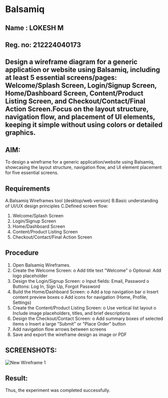 # Balsamiq
## Name : LOKESH M
## Reg. no: 212224040173
## Design a wireframe diagram for a generic application or website using Balsamiq, including at least 5 essential screens/pages: Welcome/Splash Screen, Login/Signup Screen, Home/Dashboard Screen, Content/Product Listing Screen, and Checkout/Contact/Final Action Screen.Focus on the layout structure, navigation flow, and placement of UI elements, keeping it simple without using colors or detailed graphics.
## AIM:
To design a wireframe for a generic application/website using Balsamiq, showcasing the layout structure, 
navigation flow, and UI element placement for five essential screens. 
## Requirements 
A.Balsamiq Wireframes tool (desktop/web version) 
B.Basic understanding of UI/UX design principles 
C.Defined screen flow: 
  1. Welcome/Splash Screen 
  2. Login/Signup Screen 
  3. Home/Dashboard Screen 
  4. Content/Product Listing Screen 
  5. Checkout/Contact/Final Action Screen 
## Procedure 
  1. Open Balsamiq Wireframes. 
  2. Create the Welcome Screen: 
    o Add title text "Welcome" 
    o Optional: Add logo placeholder 
  3. Design the Login/Signup Screen: 
    o Input fields: Email, Password 
    o Buttons: Log In, Sign Up, Forgot Password 
  4. Build the Home/Dashboard Screen: 
    o Add a top navigation bar 
    o Insert content preview boxes 
    o Add icons for navigation (Home, Profile, Settings) 
  5. Create the Content/Product Listing Screen: 
    o Use vertical list layout 
    o Include image placeholders, titles, and brief descriptions 
  6. Design the Checkout/Contact Screen: 
    o Add summary boxes of selected items 
    o Insert a large "Submit" or "Place Order" button 
  7. Add navigation flow arrows between screens 
  8. Save and export the wireframe design as image or PDF
## SCREENSHOTS:
![New Wireframe 1](https://github.com/user-attachments/assets/74baf15d-39b5-4cd7-b29b-4d5552d487a1)

## Result:
Thus, the experiment was completed successfully.
